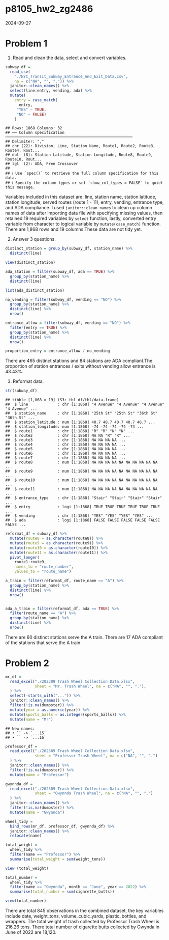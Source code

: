 p8105_hw2_zg2486
================
2024-09-27

# Problem 1

1.  Read and clean the data, select and convert variables.

``` r
subway_df = 
  read_csv(
    "./NYC_Transit_Subway_Entrance_And_Exit_Data.csv", 
    na = c("NA", "", ".")) %>% 
  janitor::clean_names() %>% 
  select(line:entry, vending, ada) %>% 
  mutate(
    entry = case_match(
      entry,
     "YES" ~ TRUE,
     "NO" ~ FALSE)
    ) 
```

    ## Rows: 1868 Columns: 32
    ## ── Column specification ────────────────────────────────────────────────────────
    ## Delimiter: ","
    ## chr (22): Division, Line, Station Name, Route1, Route2, Route3, Route4, Rout...
    ## dbl  (8): Station Latitude, Station Longitude, Route8, Route9, Route10, Rout...
    ## lgl  (2): ADA, Free Crossover
    ## 
    ## ℹ Use `spec()` to retrieve the full column specification for this data.
    ## ℹ Specify the column types or set `show_col_types = FALSE` to quiet this message.

Variables included in this dataset are: line, station name, station
latitude, station longitude, served routes (route 1 - 11), entry,
vending, entrance type, and ADA compliance. I used
`janitor::clean_names` to clean up column names of data after importing
data file with specifying missing values, then retained 19 required
variables by `select` function, lastly, converted entry variable from
character to logical variable by `mutate(case_match)` function. There
are 1,868 rows and 19 columns.These data are not tidy yet.

2.  Answer 3 questions.

``` r
distinct_station = group_by(subway_df, station_name) %>% 
  distinct(line) 

view(distinct_station)

ada_station = filter(subway_df, ada == TRUE) %>% 
  group_by(station_name) %>% 
  distinct(line)

list(ada_distinct_station)

no_vending = filter(subway_df, vending == "NO") %>% 
  group_by(station_name) %>% 
  distinct(line) %>% 
  nrow()

entrance_allow = filter(subway_df, vending == "NO") %>% 
  filter(entry == TRUE) %>% 
  group_by(station_name) %>% 
  distinct(line) %>% 
  nrow()

proportion_entry = entrance_allow / no_vending
```

There are 465 distinct stations and 84 stations are ADA compliant.The
proportion of station entrances / exits without vending allow entrance
is 43.43%.

3.  Reformat data.

``` r
str(subway_df)
```

    ## tibble [1,868 × 19] (S3: tbl_df/tbl/data.frame)
    ##  $ line             : chr [1:1868] "4 Avenue" "4 Avenue" "4 Avenue" "4 Avenue" ...
    ##  $ station_name     : chr [1:1868] "25th St" "25th St" "36th St" "36th St" ...
    ##  $ station_latitude : num [1:1868] 40.7 40.7 40.7 40.7 40.7 ...
    ##  $ station_longitude: num [1:1868] -74 -74 -74 -74 -74 ...
    ##  $ route1           : chr [1:1868] "R" "R" "N" "N" ...
    ##  $ route2           : chr [1:1868] NA NA "R" "R" ...
    ##  $ route3           : chr [1:1868] NA NA NA NA ...
    ##  $ route4           : chr [1:1868] NA NA NA NA ...
    ##  $ route5           : chr [1:1868] NA NA NA NA ...
    ##  $ route6           : chr [1:1868] NA NA NA NA ...
    ##  $ route7           : chr [1:1868] NA NA NA NA ...
    ##  $ route8           : num [1:1868] NA NA NA NA NA NA NA NA NA NA ...
    ##  $ route9           : num [1:1868] NA NA NA NA NA NA NA NA NA NA ...
    ##  $ route10          : num [1:1868] NA NA NA NA NA NA NA NA NA NA ...
    ##  $ route11          : num [1:1868] NA NA NA NA NA NA NA NA NA NA ...
    ##  $ entrance_type    : chr [1:1868] "Stair" "Stair" "Stair" "Stair" ...
    ##  $ entry            : logi [1:1868] TRUE TRUE TRUE TRUE TRUE TRUE ...
    ##  $ vending          : chr [1:1868] "YES" "YES" "YES" "YES" ...
    ##  $ ada              : logi [1:1868] FALSE FALSE FALSE FALSE FALSE FALSE ...

``` r
reformat_df = subway_df %>%
  mutate(route8 = as.character(route8)) %>% 
  mutate(route9 = as.character(route9)) %>% 
  mutate(route10 = as.character(route10)) %>% 
  mutate(route11 = as.character(route11)) %>% 
  pivot_longer(
    route1:route9,
    names_to = "route_number",
    values_to = "route_name")

a_train = filter(reformat_df, route_name == "A") %>% 
  group_by(station_name) %>% 
  distinct(line) %>% 
  nrow()


ada_a_train = filter(reformat_df, ada == TRUE) %>% 
  filter(route_name == "A") %>% 
  group_by(station_name) %>% 
  distinct(line) %>% 
  nrow()
```

There are 60 distinct stations serve the A train. There are 17 ADA
compliant of the stations that serve the A train.

# Problem 2

``` r
mr_df = 
  read_excel("./202309 Trash Wheel Collection Data.xlsx",
             sheet = "Mr. Trash Wheel", na = c("NA", "", "."),
  ) %>% 
  select(-starts_with("...")) %>% 
  janitor::clean_names() %>% 
  filter(!is.na(dumpster)) %>% 
  mutate(year = as.numeric(year)) %>% 
  mutate(sports_balls = as.integer(sports_balls)) %>% 
  mutate(name = "Mr") 
```

    ## New names:
    ## • `` -> `...15`
    ## • `` -> `...16`

``` r
professor_df = 
  read_excel("./202309 Trash Wheel Collection Data.xlsx",
             sheet = "Professor Trash Wheel", na = c("NA", "", ".")
  ) %>% 
  janitor::clean_names() %>% 
  filter(!is.na(dumpster)) %>% 
  mutate(name = "Professor")

gwynnda_df = 
  read_excel("./202309 Trash Wheel Collection Data.xlsx",
             sheet = "Gwynnda Trash Wheel", na = c("NA", "", ".")
  ) %>% 
  janitor::clean_names() %>% 
  filter(!is.na(dumpster)) %>% 
  mutate(name = "Gwynnda")

wheel_tidy = 
  bind_rows(mr_df, professor_df, gwynnda_df) %>% 
  janitor::clean_names() %>% 
  relocate(name) 

total_weight = 
  wheel_tidy %>% 
  filter(name == "Professor") %>% 
  summarise(total_weight = sum(weight_tons))

view (total_weight)

total_number = 
  wheel_tidy %>% 
  filter(name == "Gwynnda", month == "June", year == 2022) %>% 
  summarise(total_number = sum(cigarette_butts))

view(total_number)
```

There are total 845 observations in the combined dataset, the key
variables include date, weight_tons, volume_cubic_yards,
plastic_bottles, and wrappers. The total weight of trash collected by
Professor Trash Wheel is 216.26 tons. There total number of cigarette
butts collected by Gwynda in June of 2022 are 18,120.
